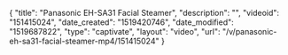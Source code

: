 {
    "title": "Panasonic EH-SA31 Facial Steamer",
    "description": "",
    "videoid": "151415024",
    "date_created": "1519420746",
    "date_modified": "1519687822",
    "type": "captivate",
    "layout": "video",
    "url": "\/v\/panasonic-eh-sa31-facial-steamer-mp4\/151415024"
}